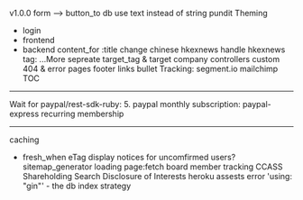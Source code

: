 v1.0.0
form --> button_to
db use text instead of string
pundit
Theming
 - login
 - frontend
 - backend
content_for :title
change chinese hkexnews
handle hkexnews tag: ...More
sepreate target_tag & target company controllers
custom 404 & error pages
footer links
bullet
Tracking: segment.io
mailchimp
TOC

---------------------------------------------

Wait for paypal/rest-sdk-ruby:
5. paypal monthly subscription: paypal-express recurring membership

---------------------------------------------


caching
  - fresh_when eTag
display notices for uncomfirmed users?
sitemap_generator
loading page:fetch
board member tracking
CCASS Shareholding Search
Disclosure of Interests
heroku assests error
'using: "gin"' - the db index strategy
